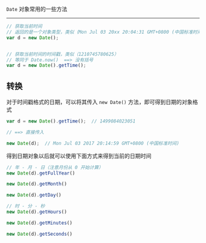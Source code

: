 ```Date``` 对象常用的一些方法

----

```js
// 获取当前时间
// 返回的是一个对象类型，类似（Mon Jul 03 20xx 20:04:31 GMT+0800 (中国标准时间)）
var d = new Date();


// 获取当前时间的时间戳，类似（1210745780625）
// 等同于 Date.now()  ==> 没有括号
var d = new Date().getTime();
```

## 转换

对于时间戳格式的日期，可以将其传入 ```new Date()``` 方法，即可得到日期的对象格式

```js
var d = new Date().getTime();  // 1499084023051

// ==> 直接传入

new Date(d);  // Mon Jul 03 2017 20:14:59 GMT+0800 (中国标准时间)
```

得到日期对象以后就可以使用下面方式来得到当前的日期时间

```js
// 年 - 月 - 日（注意月份从 0 开始计算）
new Date(d).getFullYear()

new Date(d).getMonth()

new Date(d).getDay()

// 时 - 分 - 秒
new Date(d).getHours()

new Date(d).getMinutes()

new Date(d).getSeconds()
```